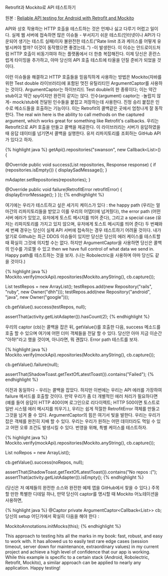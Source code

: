 Retrofit과 Mockito로 API 테스트하기

원본 : [Reliable API testing for Android with Retrofit and Mockito](http://mdswanson.com/blog/2013/12/16/reliable-android-http-testing-with-retrofit-and-mockito.html)

API와 상호 작용하는 HTTP 호출을 테스트하는 것은 언제나 싫고 다루기 어렵고 일이다. 실제 웹 서버에 접속하면 많은 이슈들 - 부서지기 쉬운 테스트(인터넷이나 API가 다운되어 생기는 테스트 실패)이자 불완전한 테스트("Rate limit 초과 케이스를 어떻게 유발시켜야 할까? 이것이 동작했으면 좋겠는데..") -이 발생한다.
이 이슈는 안드로이드처럼 HTTP 호출이 비동기여야 하는 플랫폼에서 더 한층 복잡해진다. 이제 당신은 혼란스럽게 타이밍을 추가하고, 아마 당신의 API 호출 테스트에 타올을 던질 준비가 되었을 것이다.

이런 이슈들을 해결하고 HTTP 호출들을 믿음직하게 사용하는 방법은 Mockito(자바를 위한 Test double 라이브러리)에 포함된 멋진 유틸리티인 ArgumentCaptor를 사용하는 것이다.
ArgumentCaptor는 하이브리드 Test double의 한 종류이다; 이는 약간 stub이고 약간 spy이지만 완전히 같지는 않다. 인수(argument) captor는 -놀랍지 않게- mock/stub에 전달된 인수들을 붙잡고 저장하는데 사용한다. 진정 승리 붙잡은 인수로 메소드들을 호출하는 기능이다. 이는 Retrofit의 콜백같은 곳에서 엄청나게 잘 동작한다.
The real win here is the ability to call methods on the captured argument, which works great for something like Retrofit's callbacks.
우리는 Retrofit으로 API 호출을 만들고 콜백을 제공한다. 이 라이브러리는 서버가 응답하였을 때 응답 데이터를 넘기면서 콜백을 실행한다.
유저 리파지토리를 조회하는 GitHub API가 있다고 하자.

{% highlight java %}
getApi().repositories("swanson", new Callback<List<Repository>>() {

@Override
public void success(List<Repository> repositories, Response response) {
if (repositories.isEmpty()) {
displaySadMessage();
}

mAdapter.setRepositories(repositories);
}

@Override
public void failure(RetrofitError retrofitError) {
displayErrorMessage();
}
});
{% endhighlight %}

여기에는 우리가 테스트하고 싶은 세가지 케이스가 있다 : the happy path (우리는 얼마간의 리파지토리들을 받았고 이를 우리의 어뎁터에 넘겨줬다), the error path (어떤 서버 에러가 있었고, 유저에게 토스트 메시지를 띄어 준다), 그리고 a special case (유저는 리파지토리를 가지고 있지 않으며, 유저에게 토스트 메시지를 띄어 준다)
두 번째와 세 번째 경우는 당신이 실제 API 서버에 접속하는 경우 테스트하기 어려울 것이다. 내가 알기로 Github는 최근 DDOS 이슈들이 있지만 당신은 당신의 에러 케이스를 테스트할 때 확실히 그것에 의지할 수는 없다.
하지만 ArgumentCaptor을 사용하면 당신은 콜백의 인수를 가로챌 수 있고 then we have full control of what data we send in.
Happy path를 테스트하는 것을 보자. (나는 Robolectric을 사용하며 아마 당신도 같을 것이다.)

{% highlight java %}
Mockito.verify(mockApi).repositories(Mockito.anyString(), cb.capture());

List<Repository> testRepos = new ArrayList<Repository>();
testRepos.add(new Repository("rails", "ruby", new Owner("dhh")));
testRepos.add(new Repository("android", "java", new Owner("google")));

cb.getValue().success(testRepos, null);

assertThat(activity.getListAdapter()).hasCount(2);
{% endhighlight %}

우리의 captor (cb)는 콜백을 잡은 뒤, getValue()를 호출한 다음, success 메소드를 호출 할 수 있으며 여기에 어떤 더미 객체들을 전달 할 수 있다.
당신안 아마 지금 이순간 "아하!"라고 했을 것이며, 아니라면, 뭐 괜찮다. Error path 테스트를 보자.

{% highlight java %}
Mockito.verify(mockApi).repositories(Mockito.anyString(), cb.capture());

cb.getValue().failure(null);

assertThat(ShadowToast.getTextOfLatestToast()).contains("Failed");
{% endhighlight %}

이전과 동일하다 - 우리는 콜백을 잡았다. 하지만 이번에는 우리는 API 에러를 가장하여 failure 메서드를 호출할 것이다. 만약 우리가 좀 더 개별적인 에러 처리가 필요하다면 (예를 들어 응답이 HTTP 400이며 로그인으로 리다이렉트; HTTP 500이면 토스트로 일반 시스템 에러 메시지를 띄우기.), 우리는 쉽게 적절한 RetrofitError 객체를 만들고 그것을 넘겨 줄 수 있다.
ArgumentCaptor의 힘은 여기서 빛을 발한다. 우리는 우리가 잡은 객체를 완전히 지배 할 수 있다. 우리는 우리가 원하는 어떤 데이터라도 먹일 수 있고 어떤 오류 조건도 발생시킬 수 있다.
번영을 위해, 특별 케이스를 테스트하자.

{% highlight java %}
Mockito.verify(mockApi).repositories(Mockito.anyString(), cb.capture());

List<Repository> noRepos = new ArrayList<Repository>();

cb.getValue().success(noRepos, null);

assertThat(ShadowToast.getTextOfLatestToast()).contains("No repos :(");
assertThat(activity.getListAdapter()).isEmpty();
{% endhighlight %}

(당신은 저 예제들의 완전한 소스와 완전한 예제 앱을 GitHub에서 찾을 수 있다.)
주목 할 만한 특별한 디테일 하나, 만약 당신이 captor를 명시할 때  Mockito 어노테이션을 사용하면,

{% highlight java %}
@Captor
private ArgumentCaptor<Callback<List<Repository>>> cb;
당신의 setup 어딘가에서 확실히 다음을 해야 한다 :

MockitoAnnotations.initMocks(this);
{% endhighlight %}

This approach to testing hits all the marks in my book: fast, robust, and easy to work with. It has allowed us to easily test rare edge cases (session timeout, server down for maintenance, extraordinary values) in my current project and achieve a high level of confidence that our app is working.
While this example is specific to a certain stack (Android, Robolectric, Retrofit, Mockito), a similar approach can be applied to nearly any application.
Happy testing!